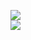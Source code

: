 [![](https://img.shields.io/badge/Made%20With-Github%20Spray-lightgrey.svg?style=for-the-badge&logo=github)](https://github.com/Annihil/github-spray#21215)  
[![](https://i.imgur.com/2DrTn0Z.gif)](https://github.com/Annihil/github-spray)